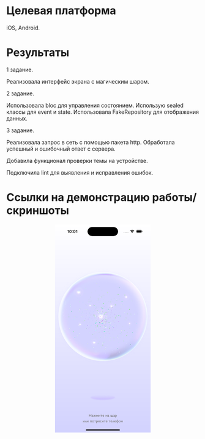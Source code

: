 # Целевая платформа

iOS, Android.

# Результаты

1 задание.

Реализовала интерфейс экрана с магическим шаром.

2 задание.

Использовала bloc для управления состоянием.
Использую sealed классы для event и state.
Использовала FakeRepository для отображения данных.

3 задание.

Реализовала запрос в сеть с помощью пакета http.
Обработала успешный и ошибочный ответ с сервера.

Добавила функционал проверки темы на устройстве.

Подключила lint для выявления и исправления ошибок.

# Ссылки на демонстрацию работы/скриншоты

 <p align="center"><img src="https://github.com/tanyachernysheva/surf-flutter-study-jam-4/blob/main/docs/assets/init_state.png" width="250"></p>
